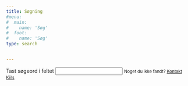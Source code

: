 ```yaml
---
title: Søgning
#menu:
#  main:
#    name: 'Søg'
#  foot:
#    name: 'Søg'
type: search


---
```


<script src="https://unpkg.com/lunr/lunr.js"></script>
<script type="text/javascript">

// define globale variables
var idx, searchInput, searchResults = null
var documents = []

function renderSearchResults(results){

    if (results.length > 0) {

        // show max 10 results
        if (results.length > 9){
            results = results.slice(0,10)
        }

        // reset search results
        searchResults.innerHTML = ''

        // append results
        results.forEach(result => {

            // create result item
            var article = document.createElement('article')
            article.innerHTML = `
            <div class="relative w-100 bg-white">

            <div class="bg-white pa4 gray overflow-hidden">
            <h3 class="f3 near-black ma0"><a class="link black dim" href="${result.ref}">${documents[result.ref].title}</a></h3>
            </div>

            </div>
            <br>
            `
            searchResults.appendChild(article)
        })

    // if results are empty
    } else {
        searchResults.innerHTML = '<p>Ingen resultater.</p>'
    }
}

function registerSearchHandler() {

    // register on input event
    searchInput.oninput = function(event) {

        // remove search results if the user empties the search input field
        if (searchInput.value == '') {

            searchResults.innerHTML = ''
        } else {

            // get input value
            var query = event.target.value

            // run fuzzy search
            var results = idx.search(query + '*')

            // render results
            renderSearchResults(results)
        }
    }

    // set focus on search input and remove loading placeholder
    searchInput.focus()
    searchInput.placeholder = '⌕'
}

window.onload = function() {

    // get dom elements
    searchInput = document.getElementById('search-input')
    searchResults = document.getElementById('search-results')

    // request and index documents
    fetch('/index.json', {
        method: 'get'
    }).then(
        res => res.json()
    ).then(
        res => {

            // index document
            idx = lunr(function() {
                this.ref('url')
                this.field('title')
                this.field('content')

                res.forEach(function(doc) {
                    this.add(doc)
                    documents[doc.url] = {
                        'title': doc.title,
                        'content': doc.content,
                    }
                }, this)
            })

            // data is loaded, next register handler
            registerSearchHandler()
        }
    ).catch(
        err => {
            searchResults.innerHTML = `<p>${err}</p>`
        }
    )
}
</script>









<form class="pv4 black-80 w-100">
    <label for="name" class="f6 b db mb2">Tast søgeord i feltet</label>
    <input id="search-input" class="input-reset ba b--black-20 pa2 mb2 db w-100" type="text" aria-describedby="name-desc">
    <small id="name-desc" class="f6 black-60 db mb2">Noget du ikke fandt? <a href="/kontakt/" class="link underline black-80 hover-blue">Kontakt Kiils</a></small>
</form>


<section id="search-results" class="search"></section>

<style>
input::placeholder {
  text-align: right;
}
</style>

